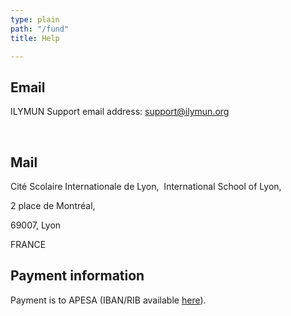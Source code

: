 ```yaml
---
type: plain
path: "/fund"
title: Help

---
```

<h2>Email</h2>

<p>ILYMUN Support email address: <a href="https://web.archive.org/web/20181108191113/mailto:support@ilymun.org">support@ilymun.org</a></p>

<br />

<h2>Mail</h2>

<p>Cité Scolaire Internationale de Lyon,  International School of Lyon,

2 place de Montréal, 

69007, Lyon 

FRANCE   </p>

<h2>Payment information</h2>

<p>Payment is to APESA (IBAN/RIB available <a href="https://web.archive.org/web/20181108191113/http://ilymun.org/static/RIB-APESA.pdf">here</a>).</p>
